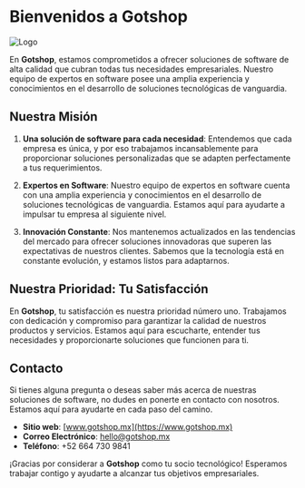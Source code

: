 # Bienvenidos a Gotshop

![Logo](https://info.gotshop.mx/icono.png)

En **Gotshop**, estamos comprometidos a ofrecer soluciones de software de alta calidad que cubran todas tus necesidades empresariales. Nuestro equipo de expertos en software posee una amplia experiencia y conocimientos en el desarrollo de soluciones tecnológicas de vanguardia.

## Nuestra Misión

1. **Una solución de software para cada necesidad**: Entendemos que cada empresa es única, y por eso trabajamos incansablemente para proporcionar soluciones personalizadas que se adapten perfectamente a tus requerimientos.

2. **Expertos en Software**: Nuestro equipo de expertos en software cuenta con una amplia experiencia y conocimientos en el desarrollo de soluciones tecnológicas de vanguardia. Estamos aquí para ayudarte a impulsar tu empresa al siguiente nivel.

3. **Innovación Constante**: Nos mantenemos actualizados en las tendencias del mercado para ofrecer soluciones innovadoras que superen las expectativas de nuestros clientes. Sabemos que la tecnología está en constante evolución, y estamos listos para adaptarnos.

## Nuestra Prioridad: Tu Satisfacción

En **Gotshop**, tu satisfacción es nuestra prioridad número uno. Trabajamos con dedicación y compromiso para garantizar la calidad de nuestros productos y servicios. Estamos aquí para escucharte, entender tus necesidades y proporcionarte soluciones que funcionen para ti.

## Contacto

Si tienes alguna pregunta o deseas saber más acerca de nuestras soluciones de software, no dudes en ponerte en contacto con nosotros. Estamos aquí para ayudarte en cada paso del camino.

- **Sitio web**: [www.gotshop.mx](https://www.gotshop.mx)
- **Correo Electrónico**: hello@gotshop.mx
- **Teléfono**: +52 664 730 9841

¡Gracias por considerar a **Gotshop** como tu socio tecnológico! Esperamos trabajar contigo y ayudarte a alcanzar tus objetivos empresariales.
